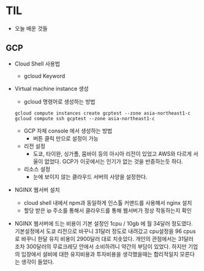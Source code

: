 # TIL
- 오늘 배운 것들

## GCP
- Cloud Shell 사용법
    - gcloud Keyword

- Virtual machine instance 생성
    - gcloud 명령어로 생성하는 방법
  ```
  gcloud compute instances create gcptest --zone asia-northeast1-c
  gcloud compute ssh gcptest --zone asia-northeast1-c
  ```
    - GCP 자체 console 에서 생성하는 방법
      - 버튼 클릭 만으로 설정이 가능
    - 리전 설정
        - 도쿄, 타이완, 싱가폴, 뭄바이 등의 아시아 리전이 있었고 AWS와 다르게 서울이 없었다. GCP가 이곳에서는 인기가 없는 것을 반증하는듯 하다.
    - 리소스 설정
        - 눈에 보이지 않는 클라우드 서버의 사양을 설정한다.

- NGINX 웹서버 설치
    - cloud shell 내에서 npm과 동일하게 인스톨 커맨드를 사용해서 nginx 설치
    - 할당 받은 ip 주소를 통해서 클라우드를 통해 웹서버가 정상 작동하는지 확인

- NGINX 웹서버에 드는 비용이 기본 설정인 1cpu / 10gb 에 월 34달러 정도였다. 기본설정에서 도쿄 리전으로 바꾸니 31달러 정도로 내려갔고 cpu설정을 96 cpus로 바꾸니 한달 유지 비용이 2900달러 대로 치솟았다. 개인의 관점에서는 31달러 조차 300달러의 무료크레딧 안에서 소비하려니 약간의 부담이 있었다. 하지만 기업의 입장에서 설비에 대한 유지비용과 투자비용을 생각했을때는 합리적일지 모른다는 생각이 들었다.
